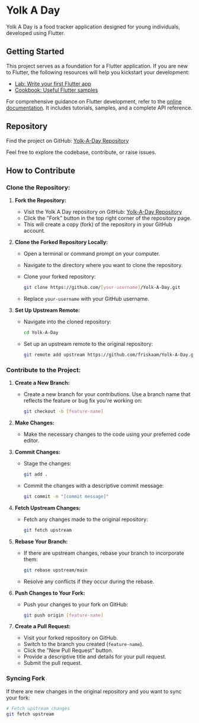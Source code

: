 # **Yolk A Day**

Yolk A Day is a food tracker application designed for young individuals, developed using Flutter.

## Getting Started

This project serves as a foundation for a Flutter application. If you are new to Flutter, the following resources will help you kickstart your development:

- [Lab: Write your first Flutter app](https://docs.flutter.dev/get-started/codelab)
- [Cookbook: Useful Flutter samples](https://docs.flutter.dev/cookbook)

For comprehensive guidance on Flutter development, refer to the [online documentation](https://docs.flutter.dev/). It includes tutorials, samples, and a complete API reference.

## Repository

Find the project on GitHub: [Yolk-A-Day Repository](https://github.com/friskaam/Yolk-A-Day)

Feel free to explore the codebase, contribute, or raise issues.

## How to Contribute

### Clone the Repository:

1. **Fork the Repository:**
   - Visit the Yolk A Day repository on GitHub: [Yolk-A-Day Repository](https://github.com/friskaam/Yolk-A-Day)
   - Click the "Fork" button in the top right corner of the repository page.
   - This will create a copy (fork) of the repository in your GitHub account.

2. **Clone the Forked Repository Locally:**
   - Open a terminal or command prompt on your computer.
   - Navigate to the directory where you want to clone the repository.
   - Clone your forked repository:

     ```bash
     git clone https://github.com/[your-username]/Yolk-A-Day.git
     ```
     
   - Replace `your-username` with your GitHub username.

3. **Set Up Upstream Remote:**
   - Navigate into the cloned repository:

     ```bash
     cd Yolk-A-Day
     ```

   - Set up an upstream remote to the original repository:

     ```bash
     git remote add upstream https://github.com/friskaam/Yolk-A-Day.git
     ```

### Contribute to the Project:

1. **Create a New Branch:**
   - Create a new branch for your contributions. Use a branch name that reflects the feature or bug fix you're working on:

     ```bash
     git checkout -b [feature-name]
     ```

2. **Make Changes:**
   - Make the necessary changes to the code using your preferred code editor.

3. **Commit Changes:**
   - Stage the changes:

     ```bash
     git add .
     ```

   - Commit the changes with a descriptive commit message:

     ```bash
     git commit -m "[commit message]"
     ```

4. **Fetch Upstream Changes:**
   - Fetch any changes made to the original repository:

     ```bash
     git fetch upstream
     ```

5. **Rebase Your Branch:**
   - If there are upstream changes, rebase your branch to incorporate them:

     ```bash
     git rebase upstream/main
     ```

   - Resolve any conflicts if they occur during the rebase.

6. **Push Changes to Your Fork:**
   - Push your changes to your fork on GitHub:

     ```bash
     git push origin [feature-name]
     ```

7. **Create a Pull Request:**
   - Visit your forked repository on GitHub.
   - Switch to the branch you created (`feature-name`).
   - Click the "New Pull Request" button.
   - Provide a descriptive title and details for your pull request.
   - Submit the pull request.

### Syncing Fork
If there are new changes in the original repository and you want to sync your fork:

```bash
# Fetch upstream changes
git fetch upstream
